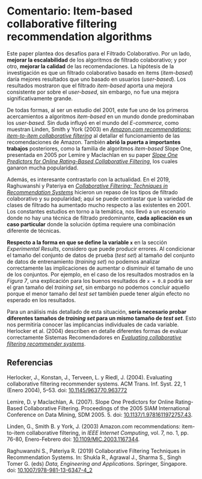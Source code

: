 # Comentario: Item-based collaborative filtering recommendation algorithms

Este paper plantea dos desafíos para el Filtrado Colaborativo. Por un lado, **mejorar la escalabilidad** de los algoritmos de filtrado colaborativo; y por otro, **mejorar la calidad** de las recomendaciones. La hipótesis de la investigación es que un filtrado colaborativo basado en items (_item-based_) daría mejores resultados que uno basado en usuarios (_user-based_). Los resultados mostraron que el filtrado _item-based_ aporta una mejora consistente por sobre el _user-based_, sin embargo, no fue una mejora significativamente grande.

De todas formas, al ser un estudio del 2001, este fue uno de los primeros acercamientos a algoritmos _item-based_ en un mundo donde predominaban los _user-based_. Sin duda influyó en el mundo del _E-commerce_, como muestran  Linden, Smith y York (2003) en [_Amazon.com recommendations: item-to-item collaborative filtering_](https://ieeexplore.ieee.org/abstract/document/1167344) al detallar el funcionamiento de las recomendaciones de Amazon. También **abrió la puerta a importantes trabajos** posteriores, como la familia de algoritmos _item-based_ Slope One,  presentada en 2005 por Lemire y Maclachlan en su paper [_Slope One Predictors for Online Rating-Based Collaborative Filtering_](https://epubs.siam.org/doi/pdf/10.1137/1.9781611972757.43), los cuales ganaron mucha popularidad.


Además, es interesante contrastarlo con la actualidad. En el 2019, Raghuwanshi y Pateriya en [_Collaborative Filtering: Techniques in Recommendation Systems_](https://link.springer.com/chapter/10.1007/978-981-13-6347-4_2) hicieron un repaso de los tipos de filtrado colaborativo y su popularidad; aquí se puede contrastar que la variedad de clases de filtrado ha aumentado mucho respecto a las existentes en 2001. Los constantes estudios en torno a la temática, nos llevó a un escenario donde no hay una técnica de filtrado predominante, **cada aplicación es un caso particular** donde la solución óptima requiere una combinación diferente de técnicas.

**Respecto a la forma en que se define la variable `x`** en la sección _Experimental Results_, considero que puede producir errores. Al condicionar el tamaño del conjunto de datos de prueba (_test set_) al tamaño del conjunto de datos de entrenamiento (_training set_) no podemos analizar correctamente las implicaciones de aumentar o disminuir el tamaño de uno de los conjuntos. Por ejemplo, en el caso de los resultados mostrados en la _Figura 7_, una explicación para los buenos resultados de `x = 0.8` podría ser el gran tamaño del _training set_, sin embargo no podemos concluir aquello porque el menor tamaño del _test set_ también puede tener algún efecto no esperado en los resultados.

Para un análisis más detallado de esta situación, **sería necesario probar diferentes tamaños de _training set_ para un mismo tamaño de _test set_**. Esto nos permitiría conocer las implicancias individuales de cada variable. Herlocker et al. (2004) describen en detalle diferentes formas de evaluar correctamente Sistemas Recomendadores en [_Evaluating collaborative filtering recommender systems_](https://dl.acm.org/doi/abs/10.1145/963770.963772).

## Referencias

Herlocker, J., Konstan, J., Terveen, L. y Riedl, J. (2004). Evaluating collaborative filtering recommender systems. ACM Trans. Inf. Syst. 22, 1 (Enero 2004), 5–53. doi: [10.1145/963770.963772](doi.org/10.1145/963770.963772)

Lemire, D. y Maclachlan, A. (2007). Slope One Predictors for Online Rating-Based Collaborative Filtering. Proceedings of the 2005 SIAM International Conference on Data Mining, SDM 2005. 5. doi: [10.1137/1.9781611972757.43](doi.org/10.1137/1.9781611972757.43).

Linden, G., Smith B. y York, J. (2003) Amazon.com recommendations: item-to-item collaborative filtering, in _IEEE Internet Computing_, vol. 7, no. 1, pp. 76-80, Enero-Febrero doi: [10.1109/MIC.2003.1167344](doi.org/10.1109/MIC.2003.1167344).

Raghuwanshi S., Pateriya R. (2019) Collaborative Filtering Techniques in Recommendation Systems. In: Shukla R., Agrawal J., Sharma S., Singh Tomer G. (eds) _Data, Engineering and Applications_. Springer, Singapore. doi: [10.1007/978-981-13-6347-4_2](doi.org/10.1007/978-981-13-6347-4_2)
